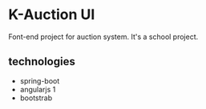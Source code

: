 # K-Auction UI
Font-end project for auction system. It's a school project.

## technologies

* spring-boot
* angularjs 1
* bootstrab
